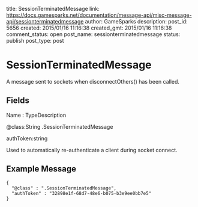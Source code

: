 title: SessionTerminatedMessage
link: https://docs.gamesparks.net/documentation/message-api/misc-message-api/sessionterminatedmessage
author: GameSparks
description: 
post_id: 5656
created: 2015/01/16 11:16:38
created_gmt: 2015/01/16 11:16:38
comment_status: open
post_name: sessionterminatedmessage
status: publish
post_type: post

<!--A message sent to sockets when disconnectOthers() has been called. -->

# SessionTerminatedMessage

A message sent to sockets when disconnectOthers() has been called.

## Fields

Name : TypeDescription

@class:String
.SessionTerminatedMessage

authToken:string

Used to automatically re-authenticate a client during socket connect.

  


## Example Message
    
    
    {
      "@class" : ".SessionTerminatedMessage",
      "authToken" : "32898e1f-68d7-48e6-b075-b3e9ee0bb7e5"
    }
